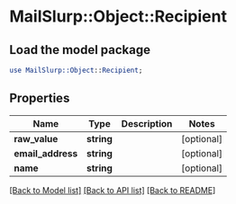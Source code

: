 # MailSlurp::Object::Recipient

## Load the model package
```perl
use MailSlurp::Object::Recipient;
```

## Properties
Name | Type | Description | Notes
------------ | ------------- | ------------- | -------------
**raw_value** | **string** |  | [optional] 
**email_address** | **string** |  | [optional] 
**name** | **string** |  | [optional] 

[[Back to Model list]](../README#documentation-for-models) [[Back to API list]](../README#documentation-for-api-endpoints) [[Back to README]](../README)


